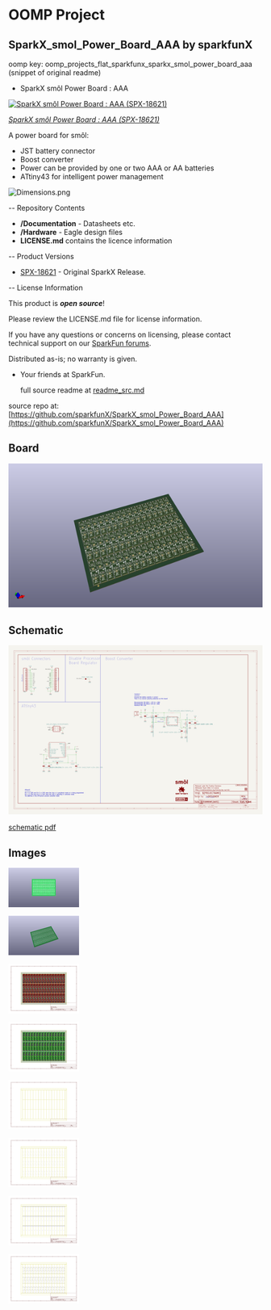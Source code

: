 # OOMP Project  
## SparkX_smol_Power_Board_AAA  by sparkfunX  
  
oomp key: oomp_projects_flat_sparkfunx_sparkx_smol_power_board_aaa  
(snippet of original readme)  
  
- SparkX smôl Power Board : AAA  
  
[![SparkX smôl Power Board : AAA (SPX-18621)](https://cdn.sparkfun.com/assets/parts/1/8/1/2/0/18621-smo__l_Power_Board_AAA-01.jpg)](https://www.sparkfun.com/products/18621)  
  
[*SparkX smôl Power Board : AAA (SPX-18621)*](https://www.sparkfun.com/products/18621)  
  
A power board for smôl:  
- JST battery connector  
- Boost converter  
- Power can be provided by one or two AAA or AA batteries  
- ATtiny43 for intelligent power management  
  
![Dimensions.png](./img/Dimensions.png)  
  
-- Repository Contents  
  
- **/Documentation** - Datasheets etc.  
- **/Hardware** - Eagle design files  
- **LICENSE.md** contains the licence information  
  
-- Product Versions  
  
- [SPX-18621](https://www.sparkfun.com/products/18621) - Original SparkX Release.  
  
-- License Information  
  
This product is _**open source**_!  
  
Please review the LICENSE.md file for license information.  
  
If you have any questions or concerns on licensing, please contact technical support on our [SparkFun forums](https://forum.sparkfun.com/viewforum.php?f=123).  
  
Distributed as-is; no warranty is given.  
  
- Your friends at SparkFun.  
  
  full source readme at [readme_src.md](readme_src.md)  
  
source repo at: [https://github.com/sparkfunX/SparkX_smol_Power_Board_AAA](https://github.com/sparkfunX/SparkX_smol_Power_Board_AAA)  
## Board  
  
[![working_3d.png](working_3d_600.png)](working_3d.png)  
## Schematic  
  
[![working_schematic.png](working_schematic_600.png)](working_schematic.png)  
  
[schematic pdf](working_schematic.pdf)  
## Images  
  
[![working_3D_bottom.png](working_3D_bottom_140.png)](working_3D_bottom.png)  
  
[![working_3D_top.png](working_3D_top_140.png)](working_3D_top.png)  
  
[![working_assembly_page_01.png](working_assembly_page_01_140.png)](working_assembly_page_01.png)  
  
[![working_assembly_page_02.png](working_assembly_page_02_140.png)](working_assembly_page_02.png)  
  
[![working_assembly_page_03.png](working_assembly_page_03_140.png)](working_assembly_page_03.png)  
  
[![working_assembly_page_04.png](working_assembly_page_04_140.png)](working_assembly_page_04.png)  
  
[![working_assembly_page_05.png](working_assembly_page_05_140.png)](working_assembly_page_05.png)  
  
[![working_assembly_page_06.png](working_assembly_page_06_140.png)](working_assembly_page_06.png)  

